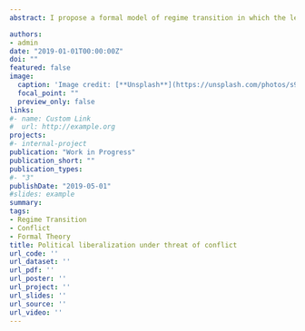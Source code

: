```yaml
---
abstract: I propose a formal model of regime transition in which the leader's incentives depend on threats of international conflict. External threats are represented as a war game. In the first period, the leader decides on whether to change regime or not. In the second, he decides how to act in the international conflict. In the third period, the selectorate decides on whether or not re-select the leader. For each opponent regime type, I produce a Markov matrix of regime transition probabilities, that depend on exogenous institutional settings and endogenous probability of aggression. I use these matrices to study democratization and find that (i) limited democracies are more likely than dictatorships to democratize, (ii) the likelihood of democratization is higher when an autocratic regime faces a democracy, rather than any other regime type. 

authors:
- admin
date: "2019-01-01T00:00:00Z"
doi: ""
featured: false
image:
  caption: 'Image credit: [**Unsplash**](https://unsplash.com/photos/s9CC2SKySJM)'
  focal_point: ""
  preview_only: false
links:
#- name: Custom Link
#  url: http://example.org
projects:
#- internal-project
publication: "Work in Progress"
publication_short: ""
publication_types:
#- "3"
publishDate: "2019-05-01"
#slides: example
summary: 
tags: 
- Regime Transition
- Conflict
- Formal Theory
title: Political liberalization under threat of conflict 
url_code: ''
url_dataset: ''
url_pdf: ''
url_poster: ''
url_project: ''
url_slides: ''
url_source: ''
url_video: ''
---
```


